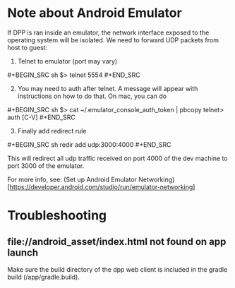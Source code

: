 
# Note about Android Emulator

If DPP is ran inside an emulator, the network interface exposed
to the operating system will be isolated. We need to forward UDP
packets from host to guest:

1. Telnet to emulator (port may vary)

#+BEGIN_SRC sh
$> telnet 5554
#+END_SRC

2. You may need to auth after telnet. A message will appear with
instructions on how to do that. On mac, you can do

#+BEGIN_SRC sh
$> cat ~/.emulator_console_auth_token | pbcopy
telnet> auth [C-V]
#+END_SRC

3. Finally add redirect rule

#+BEGIN_SRC sh
redir add udp:3000:4000
#+END_SRC

This will redirect all udp traffic received on port 4000 of the dev
machine to port 3000 of the emulator.

For more info, see: (Set up Android Emulator
Networking)[https://developer.android.com/studio/run/emulator-networking]


# Troubleshooting

## file://android_asset/index.html not found on app launch

Make sure the build directory of the dpp web client is included in the
gradle build (/app/gradle.build).

